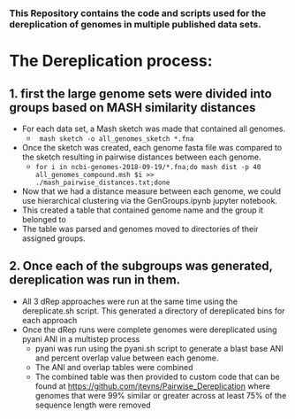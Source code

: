 ### This Repository contains the code and scripts used for the dereplication of genomes in multiple published data sets. 

# The Dereplication process:
## 1. first the large genome sets were divided into groups based on MASH similarity distances
- For each data set, a Mash sketch was made that contained all genomes.
    - ``` mash sketch -o all_genomes_sketch *.fna```
- Once the sketch was created, each genome fasta file was compared to the sketch resulting in pairwise distances between each genome.
    - ``` for i in ncbi-genomes-2018-09-19/*.fna;do mash dist -p 40 all_genomes_compound.msh $i >> ./mash_pairwise_distances.txt;done ```
- Now that we had a distance measure between each genome, we could use hierarchical clustering via the GenGroups.ipynb jupyter notebook.
- This created a table that contained genome name and the group it belonged to
- The table was parsed and genomes moved to directories of their assigned groups.

## 2. Once each of the subgroups was generated, dereplication was run in them.
- All 3 dRep approaches were run at the same time using the dereplicate.sh script. This generated a directory of dereplicated bins for each approach
- Once the dRep runs were complete genomes were dereplicated using pyani ANI in a multistep process
    - pyani was run using the pyani.sh script to generate a blast base ANI and percent overlap value between each genome.
    - The ANI and overlap tables were combined
    - The combined table was then provided to custom code that can be found at https://github.com/jtevns/Pairwise_Dereplication where genomes that were 99% similar or greater across at least 75% of the sequence length were removed 

 